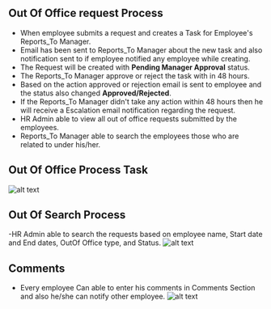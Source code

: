 Out Of Office request Process
-----

- When employee submits a request and creates a Task for Employee's Reports_To Manager.
- Email has been sent to Reports_To Manager about the new task and also notification sent to if employee notified any employee while creating.
- The Request will be created with **Pending Manager Approval** status.
- The Reports_To Manager approve or reject the task with in 48 hours.
- Based on the action approved or rejection email is sent to employee and the status also changed **Approved/Rejected**.
- If the Reports_To Manager didn't take any action within 48 hours then he will receive a Escalation email notification regarding the request.
- HR Admin able to view all out of office requests submitted by the employees.
- Reports_To Manager able to search the employees those who are related to under his/her.

Out Of Office Process Task
----
![alt text](../../../images/timesheets/outofoffice/ooo-process.png "Time")

Out Of Search Process
----
-HR Admin able to search the requests based on employee name, Start date and End dates, OutOf Office type, and Status.
![alt text](../../../images/timesheets/outofoffice/search-requests.png "Time")

Comments
----
- Every employee Can able to enter his comments in Comments Section and also he/she can notify other employee.
![alt text](../../../images/timesheets/outofoffice/comments.png "Time")